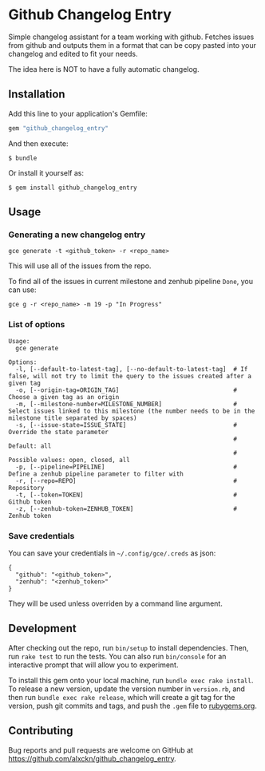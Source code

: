# Github Changelog Entry

Simple changelog assistant for a team working with github. Fetches issues from github and outputs them in a format that can be copy pasted into your changelog and edited to fit your needs.

The idea here is NOT to have a fully automatic changelog.

## Installation

Add this line to your application's Gemfile:

```ruby
gem "github_changelog_entry"
```

And then execute:

    $ bundle

Or install it yourself as:

    $ gem install github_changelog_entry

## Usage

### Generating a new changelog entry

`gce generate -t <github_token> -r <repo_name>`

This will use all of the issues from the repo.

To find all of the issues in current milestone and zenhub pipeline `Done`, you can use:

`gce g -r <repo_name> -m 19 -p "In Progress"`

### List of options

```
Usage:
  gce generate

Options:
  -l, [--default-to-latest-tag], [--no-default-to-latest-tag]  # If false, will not try to limit the query to the issues created after a given tag
  -o, [--origin-tag=ORIGIN_TAG]                                # Choose a given tag as an origin
  -m, [--milestone-number=MILESTONE_NUMBER]                    # Select issues linked to this milestone (the number needs to be in the milestone title separated by spaces)
  -s, [--issue-state=ISSUE_STATE]                              # Override the state parameter
                                                               # Default: all
                                                               # Possible values: open, closed, all
  -p, [--pipeline=PIPELINE]                                    # Define a zenhub pipeline parameter to filter with
  -r, [--repo=REPO]                                            # Repository
  -t, [--token=TOKEN]                                          # Github token
  -z, [--zenhub-token=ZENHUB_TOKEN]                            # Zenhub token
```

### Save credentials

You can save your credentials in `~/.config/gce/.creds` as json:

```
{
  "github": "<github_token>",
  "zenhub": "<zenhub_token>"
}

```

They will be used unless overriden by a command line argument.

## Development

After checking out the repo, run `bin/setup` to install dependencies. Then, run `rake test` to run the tests. You can also run `bin/console` for an interactive prompt that will allow you to experiment.

To install this gem onto your local machine, run `bundle exec rake install`. To release a new version, update the version number in `version.rb`, and then run `bundle exec rake release`, which will create a git tag for the version, push git commits and tags, and push the `.gem` file to [rubygems.org](https://rubygems.org).

## Contributing

Bug reports and pull requests are welcome on GitHub at https://github.com/alxckn/github_changelog_entry.
